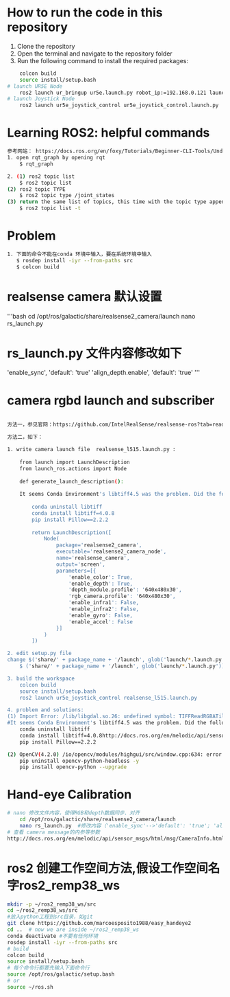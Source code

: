 # How to run the code in this repository
1. Clone the repository
2. Open the terminal and navigate to the repository folder
3. Run the following command to install the required packages:
```bash
    colcon build
    source install/setup.bash
# launch UR5E Node
    ros2 launch ur_bringup ur5e.launch.py robot_ip:=192.168.0.121 launch_rviz:=false robot_controller:=joint_trajectory_controller initial_joint_controller:=forward_velocity_controller
# launch Joystick Node
    ros2 launch ur5e_joystick_control ur5e_joystick_control.launch.py
```

# Learning ROS2: helpful commands
```bash
参考网站： https://docs.ros.org/en/foxy/Tutorials/Beginner-CLI-Tools/Understanding-ROS2-Topics/Understanding-ROS2-Topics.html
1. open rqt_graph by opening rqt
    $ rqt_graph

2. (1) ros2 topic list
    $ ros2 topic list
(2) ros2 topic TYPE
    $ ros2 topic type /joint_states
(3) return the same list of topics, this time with the topic type appended in brackets
    $ ros2 topic list -t
```
# Problem
```bash
1. 下面的命令不能在conda 环境中输入，要在系统环境中输入
   $ rosdep install -iyr --from-paths src
   $ colcon build
```
# realsense camera 默认设置
'''bash
cd /opt/ros/galactic/share/realsense2_camera/launch
nano rs_launch.py 
# rs_launch.py 文件内容修改如下
'enable_sync',                  'default': 'true'
'align_depth.enable',           'default': 'true'
'''

# camera rgbd launch and subscriber
```bash

方法一，参见官网：https://github.com/IntelRealSense/realsense-ros?tab=readme-ov-file#usage

方法二，如下：

1. write camera launch file  realsense_l515.launch.py :
    
    from launch import LaunchDescription
    from launch_ros.actions import Node
    
    def generate_launch_description():
    
    It seems Conda Environment's libtiff4.5 was the problem. Did the following for resolving:
    
        conda uninstall libtiff
        conda install libtiff=4.0.8
        pip install Pillow==2.2.2
    
        return LaunchDescription([
            Node(
                package='realsense2_camera',
                executable='realsense2_camera_node',
                name='realsense_camera',
                output='screen',
                parameters=[{
                    'enable_color': True,
                    'enable_depth': True,
                    'depth_module.profile': '640x480x30',
                    'rgb_camera.profile': '640x480x30',
                    'enable_infra1': False,
                    'enable_infra2': False,
                    'enable_gyro': False,
                    'enable_accel': False
                }]
            )
        ])

2. edit setup.py file
change $('share/' + package_name + '/launch', glob('launch/*.launch.py')), to the following:
    $ ('share/' + package_name + '/launch', glob('launch/*.launch.py')),

3. build the workspace
    colcon build
    source install/setup.bash
    ros2 launch ur5e_joystick_control realsense_l515.launch.py

4. problem and solutions:
(1) Import Error: /lib/libgdal.so.26: undefined symbol: TIFFReadRGBATileExt, version LIBTIFF_4.0
#It seems Conda Environment's libtiff4.5 was the problem. Did the following for resolving:
    conda uninstall libtiff
    conda install libtiff=4.0.8http://docs.ros.org/en/melodic/api/sensor_msgs/html/msg/CameraInfo.html
    pip install Pillow==2.2.2

(2) OpenCV(4.2.0) /io/opencv/modules/highgui/src/window.cpp:634: error: (-2:Unspecified error) The function is not implemented #323 
    pip uninstall opencv-python-headless -y 
    pip install opencv-python --upgrade
```
# Hand-eye Calibration
```bash
# nano 修改文件内容，使得RGB和depth数据同步、对齐
    cd /opt/ros/galactic/share/realsense2_camera/launch
    nano rs_launch.py  #修改内容（'enable_sync'-->'default': 'true'; 'align_depth.enable'-->'default': 'true'）
# 查看 camera message的内参等参数
http://docs.ros.org/en/melodic/api/sensor_msgs/html/msg/CameraInfo.html
```

# ros2 创建工作空间方法,假设工作空间名字ros2_remp38_ws
```bash
mkdir -p ~/ros2_remp38_ws/src
cd ~/ros2_remp38_ws/src
#放入python工程到src目录，如git
git clone https://github.com/marcoesposito1988/easy_handeye2
cd ..  # now we are inside ~/ros2_remp38_ws
conda deactivate #不要有任何环境
rosdep install -iyr --from-paths src
# build
colcon build
source install/setup.bash
# 每个命令行都要先输入下面命令行
source /opt/ros/galactic/setup.bash
# or
source ~/ros.sh
```
